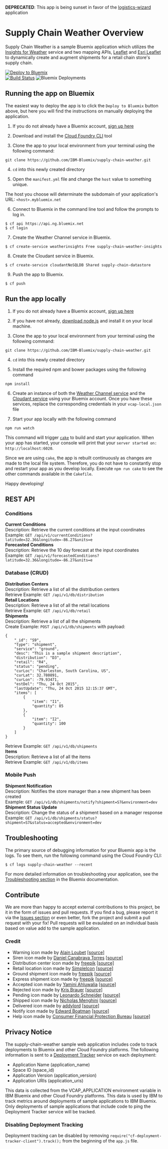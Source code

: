 **DEPRECATED**: This app is being sunset in favor of the [logistics-wizard](https://github.com/ibm-bluemix/logistics-wizard) application

# Supply Chain Weather Overview

Supply Chain Weather is a sample Bluemix application which utilizes the [Insights for Weather][weather_service_url] service and two mapping APIs, [Leaflet][leaflet_url] and [Esri Leaflet][esri_leaflet_url] to dynamically create and augment shipments for a retail chain store's supply chain.

[![Deploy to Bluemix](https://bluemix.net/deploy/button.png)](https://bluemix.net/deploy)  
[![Build Status](https://travis-ci.org/IBM-Bluemix/supply-chain-weather.svg?branch=master)](https://travis-ci.org/IBM-Bluemix/supply-chain-weather)
![Bluemix Deployments](https://deployment-tracker.mybluemix.net/stats/a8b5d364b1994a80342395cc781ea890/badge.svg)

## Running the app on Bluemix

The easiest way to deploy the app is to click the `Deploy to Bluemix` button above, but here you will find the instructions on manually deploying the application.

1. If you do not already have a Bluemix account, [sign up here][bluemix_signup_url]

2. Download and install the [Cloud Foundry CLI][cloud_foundry_url] tool

3. Clone the app to your local environment from your terminal using the following command:

  ```
  git clone https://github.com/IBM-Bluemix/supply-chain-weather.git
  ```

4. `cd` into this newly created directory

5. Open the `manifest.yml` file and change the `host` value to something unique.

  The host you choose will determinate the subdomain of your application's URL:  `<host>.mybluemix.net`

6. Connect to Bluemix in the command line tool and follow the prompts to log in.

  ```
  $ cf api https://api.ng.bluemix.net
  $ cf login
  ```

7. Create the Weather Channel service in Bluemix.

  ```
  $ cf create-service weatherinsights Free supply-chain-weather-insights
  ```
  
8. Create the Cloudant service in Bluemix.

  ```
  $ cf create-service cloudantNoSQLDB Shared supply-chain-datastore
  ```

9. Push the app to Bluemix.

  ```
  $ cf push
  ```

## Run the app locally
1. If you do not already have a Bluemix account, [sign up here][bluemix_signup_url]

2. If you have not already, [download node.js][download_node_url] and install it on your local machine.

3. Clone the app to your local environment from your terminal using the following command:

  ```
  git clone https://github.com/IBM-Bluemix/supply-chain-weather.git
  ```

4. `cd` into this newly created directory

5. Install the required npm and bower packages using the following command

  ```
  npm install
  ```

6. Create an instance of both the [Weather Channel service][weather_service_url] and the [Cloudant service][cloudant_service_url] using your Bluemix account. Once you have these services, replace the corresponding credentials in your `vcap-local.json` file

9. Start your app locally with the following command

  ```
  npm run watch
  ```

This command will trigger [`cake`][cake_url] to build and start your application. When your app has started, your console will print that your `server started on: http://localhost:6020`.

Since we are using `cake`, the app is rebuilt continuously as changes are made to the local file system. Therefore, you do not have to constantly stop and restart your app as you develop locally. Execute `npm run cake` to see the other commands available in the `Cakefile`.

Happy developing!

## REST API

### Conditions
**Current Conditions**  
Description: Retrieve the current conditions at the input coordinates  
Example: `GET /api/v1/currentConditions?latitude=32.36&longitude=-86.27&units=e`  
**Forecasted Conditions**  
Description: Retrieve the 10 day forecast at the input coordinates  
Example: `GET /api/v1/forecastedConditions?latitude=32.36&longitude=-86.27&units=e`

### Database (CRUD)
**Distribution Centers**  
Description: Retrieve a list of all the distribution centers  
Retrieve Example: `GET /api/v1/db/distribution`  
**Retail Locations**  
Description: Retrieve a list of all the retail locations  
Retrieve Example: `GET /api/v1/db/retail`  
**Shipments**  
Description: Retrieve a list of all the shipments  
Create Example: `POST /api/v1/db/shipments` with payload:

	{  
	    "_id": "S9",
	    "type": "shipment",  
	    "service": "ground",
	    "desc": "This is a sample shipment description",
	    "distribution": "D3",
	    "retail": "R4",
	    "status": "pending",
	    "curLoc": "Charleston, South Carolina, US",
	    "curLat": 32.780891,
	    "curLon": -79.93471,
	    "estDel": "Thu, 24 Oct 2015",
	    "lastUpdate": "Thu, 24 Oct 2015 12:15:37 GMT",
	    "items": [
	        {
	            "item": "I1",
	            "quantity": 85
	        },
	        {
	            "item": "I2",
	            "quantity": 100
	        }
	    ]
	}

Retrieve Example: `GET /api/v1/db/shipments`  
**Items**  
Description: Retrieve a list of all the items  
Retrieve Example: `GET /api/v1/db/items`  

### Mobile Push
**Shipment Notification**  
Description: Notifies the store manager than a new shipment has been created  
Example: `GET /api/v1/db/shipments/notify?shipment=S7&environment=dev`  
**Shipment Status Update**  
Description: Change the status of a shipment based on a manager response  
Example: `GET /api/v1/db/shipments/status?shipment=S7&status=accepted&environment=dev`  

## Troubleshooting

The primary source of debugging information for your Bluemix app is the logs. To see them, run the following command using the Cloud Foundry CLI:

  ```
  $ cf logs supply-chain-weather --recent
  ```
For more detailed information on troubleshooting your application, see the [Troubleshooting section](https://www.ng.bluemix.net/docs/troubleshoot/tr.html) in the Bluemix documentation.

## Contribute
We are more than happy to accept external contributions to this project, be it in the form of issues and pull requests. If you find a bug, please report it via the [Issues section][issues_url] or even better, fork the project and submit a pull request with your fix! Pull requests will be evaulated on an individual basis based on value add to the sample application.

### Credit
* Warning icon made by [Alain Loubet][alain_loubet_url] [[source]][warning_icon_url]
* Siren icon made by [Daniel Canabrava Torres][freepik_url] [[source]][daniel_canabrava_url]
* Distribution center icon made by [freepik][freepik_url] [[source]][dist_center_icon_url]
* Retail location icon made by [SimpleIcon][simple_icon_url] [[source]][retail_loc_icon_url]
* Ground shipment icon made by [freepik][freepik_url] [[source]][ship_ground_icon_url]
* Express shipment icon made by [freepik][freepik_url] [[source]][ship_express_icon_url]
* Accepted icon made by [Yamini Ahluwalia][yamini_ahluwalia_url] [[source]][accepted_icon_url]
* Rejected icon made by [Kris Brauer][kris_brauer_url] [[source]][rejected_icon_url]
* Pending icon made by [Leonardo Schneider][leaonardo_schneider_url] [[source]][pending_icon_url]
* Shipped icon made by [Nicholas Menghini][nicholas_menghini_url] [[source]][shipped_icon_url]
* Delivered icon made by [addylord][addylord_url] [[source]][delivered_icon_url]
* Notify icon made by [Edward Boatman][edward_boatman_url] [[source]][notify_icon_url]
* Help icon made by [Consumer Financial Protection Bureau][cfpb_url] [[source]][help_icon_url]

## Privacy Notice
The supply-chain-weather sample web application includes code to track deployments to Bluemix and other Cloud Foundry platforms. The following information is sent to a [Deployment Tracker](https://github.com/cloudant-labs/deployment-tracker) service on each deployment:

* Application Name (application_name)
* Space ID (space_id)
* Application Version (application_version)
* Application URIs (application_uris)

This data is collected from the VCAP_APPLICATION environment variable in IBM Bluemix and other Cloud Foundry platforms. This data is used by IBM to track metrics around deployments of sample applications to IBM Bluemix. Only deployments of sample applications that include code to ping the Deployment Tracker service will be tracked.

### Disabling Deployment Tracking

Deployment tracking can be disabled by removing `require("cf-deployment-tracker-client").track();` from the beginning of the `app.js` file.


<!--Links-->
[weather_service_url]: https://console.ng.bluemix.net/catalog/services/insights-for-weather/
[cloudant_service_url]: https://console.ng.bluemix.net/catalog/services/cloudant-nosql-db/
[leaflet_url]: http://leafletjs.com/
[esri_leaflet_url]: http://esri.github.io/esri-leaflet/
[bluemix_signup_url]: https://ibm.biz/supply-chain-weather-signup
[cloud_foundry_url]: https://github.com/cloudfoundry/cli
[download_node_url]: https://nodejs.org/en/download/
[cake_url]: http://coffeescript.org/#cake
[issues_url]: https://github.com/IBM-Bluemix/supply-chain-weather/issues
[warning_icon_url]: https://thenounproject.com/search/?q=warning&i=14055
[freepik_url]: http://www.freepik.com/
[siren_icon_url]: https://thenounproject.com/search/?q=siren&i=16370
[dist_center_icon_url]: http://www.flaticon.com/free-icon/warehouse-with-boxes_75762
[simple_icon_url]: http://simpleicon.com/
[retail_loc_icon_url]: http://www.flaticon.com/free-icon/store_33658
[ship_ground_icon_url]: http://www.flaticon.com/free-icon/delivery-truck_31520
[ship_express_icon_url]: http://www.flaticon.com/free-icon/airplane-flight_67076
[accepted_icon_url]: https://thenounproject.com/search/?q=processing&i=117179
[pending_icon_url]: https://thenounproject.com/search/?q=progress&i=99631
[rejected_icon_url]: https://thenounproject.com/search/?q=rejected&i=182502
[shipped_icon_url]: https://thenounproject.com/search/?q=in+progress&i=17052
[delivered_icon_url]: https://thenounproject.com/search/?q=completed&i=21729
[notify_icon_url]: https://thenounproject.com/search/?q=alarm&i=291
[help_icon_url]: https://thenounproject.com/search/?q=help&i=89674
[addylord_url]: https://thenounproject.com/adelime/
[nicholas_menghini_url]: http://nicholasmenghini.com/
[leaonardo_schneider_url]: http://www.leonardoschneider.com/
[kris_brauer_url]: https://thenounproject.com/Krisb/
[yamini_ahluwalia_url]: https://www.behance.net/yaminiahluwalia
[alain_loubet_url]: https://thenounproject.com/PictaMan/
[daniel_canabrava_url]: https://www.behance.net/DanielCanabrava
[edward_boatman_url]: https://thenounproject.com/edward/
[cfpb_url]: https://thenounproject.com/cfpb_minicons/
